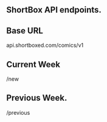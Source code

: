 ## ShortBox API endpoints.

## Base URL
api.shortboxed.com/comics/v1

## Current Week
/new

## Previous Week.
/previous

